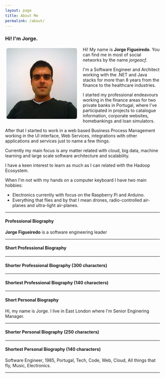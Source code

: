 ```yaml
---
layout: page
title: About Me
permalink: /about/
---
```


### Hi! I'm Jorge.

<img src="/assets/img/me.jpg" style="float:left;margin:0 15px 0 0;" />

Hi! My name is **Jorge Figueiredo**. You can find me in most of social networks by the name *jorgeacf*. 

I'm a Software Engineer and Architect working with the .NET and Java stacks for more than 8 years from the finance to the healthcare industries.

I started my professional endeavours working in the finance areas for two private banks in Portugal, where I've participated in projects to catalogue information, corporate websites, homebankings and loan simulators.

After that I started to work in a web based Business Process Management working in the UI interface, Web Services, integrations with other applications and services just to name a few things. 

Currently my main focus is any matter related with cloud, big data, machine learning and large scale software architecture and scalability.

I have a keen interest to learn as much as I can related with the Hadoop Ecosystem. 

When I'm not with my hands on a computer keyboard I have two main hobbies:

* Electronics currently with focus on the Raspberry Pi and Arduino. 
* Everything that flies and by that I mean drones, radio-controlled air-planes and ultra-light air-planes.

----
#### Professional Biography

**Jorge Figueiredo** is a software engineering leader 

----
#### Short Professional Biography

----
#### Shorter Professional Biography (300 characters)

----
#### Shortest Professional Biography (140 characters)

----
#### Short Personal Biography

Hi, my name is Jorge. I live in East London where I'm Senior Enginering Manager. 

----
#### Shorter Personal Biography (250 characters)

----
#### Shortest Personal Biography (140 characters)

Software Engineer, 1985, Portugal, Tech, Code, Web, Cloud, All things that fly, Music, Electronics.

----
